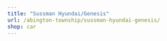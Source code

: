 ```yaml
---
title: "Sussman Hyundai/Genesis"
url: /abington-township/sussman-hyundai-genesis/
shop: car
---
```

